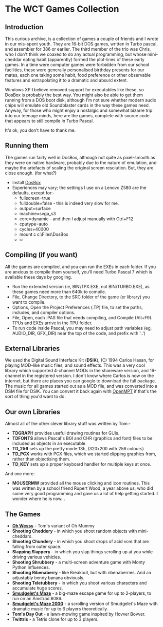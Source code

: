 # The WCT Games Collection

## Introduction

This curious archive, is a collection of games a couple of friends and I wrote in our mis-spent youth. They are 16-bit DOS games, written in Turbo 
pascal, and assembler for 386 or earlier. The third member of the trio was Chris, who I don't think we coaxed to do any actual programming, but
whose mini-cheddar eating habit (apparently) formed the plot-lines of these early games. In a time were computer games were forbidden from our
school facilities, these were generally personalised birthday presents for our mates, each one taking some habit, food preference or
other observable features and extrapolating it to a dramatic and absurd extent.

Windows XP I believe removed support for executables like these, so DosBox is probably the best way. You might also be able to 
get them running from a DOS boot disk, although I'm not sure whether modern audio chips will emulate old Soundblaster cards in the way these
games need. Anyway, for those who might enjoy a nostalgic and somewhat bizarre trip into our teenage minds, here are the games, complete with 
source code that appears to still compile in Turbo Pascal. 

It's ok, you don't have to thank me.

## Running them

The games run fairly well in DosBox, although not quite as pixel-smooth as they were on native hardware, probably due to the nature
of emulation, and maybe the artefacts of scaling the original screen resolution. But, they are close enough. (for what?)

* Install [DosBox](https://www.dosbox.com/download.php?main=1)
* Experiences may vary; the settings I use on a Lenovo Z580 are the defaults, except for:-
  * fullscreen=true
  * fulldouble=false - this is indeed very slow for me.
  * output=surface
  * machine=svga_s3
  * core=dynamic - and then I adjust manually with Ctrl+F12
  * cputype=auto
  * cycles=40000
  * mount c c:\Files\DosBox
  * c:

## Compiling (if you want)

All the games are compiled, and you can run the EXEs in each folder. If you are anxious to compile them yourself, you'll need Turbo Pascal 7 
which is available these days by googling. 
* Run the extended version (ie, BIN\TPX.EXE, not BIN\TURBO.EXE), as these games need more than 640k to compile. 
* File, Change Directory, to the SRC folder of the game (or library) you want to compile.
* Options, Open the Project Preferences (.TP) file, to set the paths, includes, and compiler options.
* File, Open, each .PAS file that needs compiling, and Compile (Alt+F9). TPUs and EXEs arrive in the TPU folder.
* To run code inside Pascal, you may need to adjust path variables (eg, AUDIO_DIR, GFX_DIR) near the top of the code, and prefix with '..\')

## External Libraries

We used the Digital Sound Interface Kit (**DSIK**), (C) 1994 Carlos Hasan, for playing MOD-like music files, and sound effects. This was a 
very cool library which supported 4-channel MODs in the shareware version, and 16-channel in the registered version. I don't know where
Carlos is now on the internet, but there are places you can google to download the full package. The music for all games started out as a
MOD file, and was converted into a DSM file for DSIK. You can convert it back again with [OpenMPT](https://openmpt.org/download) if that's 
the sort of thing you'd want to do.

## Our own Libraries

Almost all of the other clever library stuff was written by Tom:-

* **TDGRAPH** provides useful drawing routines for GUIs.
* **TDFONTS** allows Pascal's BGI and CHR (graphics and font) files to be included as objects in an executable. 
* **TD_256** sets up the pretty mode 13h, (320x200 with 256 colours)
* **TD_PCX** works with PCX files, which we started clipping graphics from, rather than objectising them.
* **TD_KEY** sets up a proper keyboard handler for multiple keys at once.

And one more:

* **MOUSERMW** provided all the mouse clicking and icon routines. This was written by a school friend Rupert Wood, a year above us, 
who did some very good programming and gave us a lot of help getting started. I wonder where he is now...

## The Games

* [**Oh Wessy**](oh-wessy/) - Tom's variant of Oh Mummy
* **Shooting Cheddery** - in which you shoot random objects with mini-cheddars.
* **Shooting Chundery** - in which you shoot drops of acid vom that are falling from outer space.
* **Slapping Slappery** - in which you slap things scrolling up at you while driving various vehicles.
* **Shooting Shrubbery** - a multi-screen adventure game with Monty Python influences.
* **Shooting Ribenaberry** - like Breakout, but with ribenaberries. And an adjustably bendy banana obviously.
* **Shooting Teletubbery** - in which you shoot various characters and accumulate huge scores.
* [**Smudgelet's Maze**](s-maze/) - a big-maze escape game for up to 2-players, to run on an Amstrad 8086.
* [**Smudgelet's Maze 2000**](s-maze2k/) - a scrolling version of Smudgelet's Maze with dramatic music for up to 6 players theoretically.
* **Tom's Day Out** - a lawn-mowing game inspired by Hovver Bovver.
* **Twittris** - a Tetris clone for up to 3 players.

